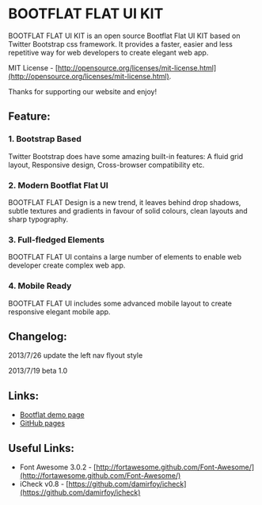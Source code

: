 BOOTFLAT FLAT UI KIT
=======

BOOTFLAT FLAT UI KIT is an open source Bootflat Flat UI KIT based on Twitter Bootstrap css framework. It provides a faster, easier and less repetitive way for web developers to create elegant web app.

MIT License - [http://opensource.org/licenses/mit-license.html](http://opensource.org/licenses/mit-license.html).

Thanks for supporting our website and enjoy!

## Feature:

### 1. Bootstrap Based
Twitter Bootstrap does have some amazing built-in features: A fluid grid layout, Responsive design, Cross-browser compatibility etc.
### 2. Modern Bootflat Flat UI
BOOTFLAT FLAT Design is a new trend, it leaves behind drop shadows, subtle textures and gradients in favour of solid colours, clean layouts and sharp typography.
### 3. Full-fledged Elements
BOOTFLAT FLAT UI contains a large number of elements to enable web developer create complex web app.
### 4. Mobile Ready
BOOTFLAT FLAT UI includes some advanced mobile layout to create responsive elegant mobile app.

## Changelog:

2013/7/26 update the left nav flyout style

2013/7/19 beta 1.0

## Links:

+ [Bootflat demo page](http://www.flathemes.com/docs.html)
+ [GitHub pages](http://flathemes.github.io/bootflat/)

## Useful Links:

+ Font Awesome 3.0.2 - [http://fortawesome.github.com/Font-Awesome/](http://fortawesome.github.com/Font-Awesome/)
+ iCheck v0.8 - [https://github.com/damirfoy/icheck](https://github.com/damirfoy/icheck)
